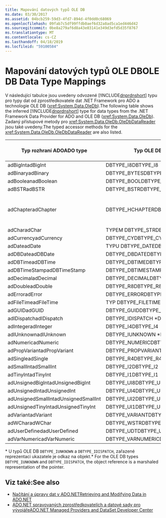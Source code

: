 ```yaml
---
title: Mapování datových typů OLE DB
ms.date: 03/30/2017
ms.assetid: 04bcb259-59d3-4fd7-894d-4f0dd0c68069
ms.openlocfilehash: 09fab7c5df99ffdb0aef6d32a8ad5ca1ed446d42
ms.sourcegitcommit: 0be8a279af6d8a43e03141e349d3efd5d35f8767
ms.translationtype: MT
ms.contentlocale: cs-CZ
ms.lasthandoff: 04/18/2019
ms.locfileid: "59100584"
---
```

# <a name="ole-db-data-type-mappings"></a><span data-ttu-id="a9d1c-102">Mapování datových typů OLE DB</span><span class="sxs-lookup"><span data-stu-id="a9d1c-102">OLE DB Data Type Mappings</span></span>
<span data-ttu-id="a9d1c-103">V následující tabulce jsou uvedeny odvozené [!INCLUDE[dnprdnshort](../../../../includes/dnprdnshort-md.md)] typu pro typy dat od zprostředkovatele dat .NET Framework pro ADO a technologie OLE DB (<xref:System.Data.OleDb>).</span><span class="sxs-lookup"><span data-stu-id="a9d1c-103">The following table shows the inferred [!INCLUDE[dnprdnshort](../../../../includes/dnprdnshort-md.md)] type for data types from the .NET Framework Data Provider for ADO and OLE DB (<xref:System.Data.OleDb>).</span></span> <span data-ttu-id="a9d1c-104">Zadaný přístupové metody pro <xref:System.Data.OleDb.OleDbDataReader> jsou také uvedeny.</span><span class="sxs-lookup"><span data-stu-id="a9d1c-104">The typed accessor methods for the <xref:System.Data.OleDb.OleDbDataReader> are also listed.</span></span>  
  
|<span data-ttu-id="a9d1c-105">Typ rozhraní ADO</span><span class="sxs-lookup"><span data-stu-id="a9d1c-105">ADO type</span></span>|<span data-ttu-id="a9d1c-106">Typ OLE DB</span><span class="sxs-lookup"><span data-stu-id="a9d1c-106">OLE DB type</span></span>|[!INCLUDE[dnprdnshort](../../../../includes/dnprdnshort-md.md)] <span data-ttu-id="a9d1c-107">Typ</span><span class="sxs-lookup"><span data-stu-id="a9d1c-107">type</span></span>|[!INCLUDE[dnprdnshort](../../../../includes/dnprdnshort-md.md)] <span data-ttu-id="a9d1c-108">Zadaný přístupový objekt</span><span class="sxs-lookup"><span data-stu-id="a9d1c-108">typed accessor</span></span>|  
|--------------|-----------------|----------------------------------------------------------------------|--------------------------------------------------------------------------------|  
|<span data-ttu-id="a9d1c-109">adBigInt</span><span class="sxs-lookup"><span data-stu-id="a9d1c-109">adBigInt</span></span>|<span data-ttu-id="a9d1c-110">DBTYPE_I8</span><span class="sxs-lookup"><span data-stu-id="a9d1c-110">DBTYPE_I8</span></span>|<span data-ttu-id="a9d1c-111">Int64</span><span class="sxs-lookup"><span data-stu-id="a9d1c-111">Int64</span></span>|<span data-ttu-id="a9d1c-112">GetInt64()</span><span class="sxs-lookup"><span data-stu-id="a9d1c-112">GetInt64()</span></span>|  
|<span data-ttu-id="a9d1c-113">adBinary</span><span class="sxs-lookup"><span data-stu-id="a9d1c-113">adBinary</span></span>|<span data-ttu-id="a9d1c-114">DBTYPE_BYTES</span><span class="sxs-lookup"><span data-stu-id="a9d1c-114">DBTYPE_BYTES</span></span>|<span data-ttu-id="a9d1c-115">Byte[]</span><span class="sxs-lookup"><span data-stu-id="a9d1c-115">Byte[]</span></span>|<span data-ttu-id="a9d1c-116">GetBytes()</span><span class="sxs-lookup"><span data-stu-id="a9d1c-116">GetBytes()</span></span>|  
|<span data-ttu-id="a9d1c-117">adBoolean</span><span class="sxs-lookup"><span data-stu-id="a9d1c-117">adBoolean</span></span>|<span data-ttu-id="a9d1c-118">DBTYPE_BOOL</span><span class="sxs-lookup"><span data-stu-id="a9d1c-118">DBTYPE_BOOL</span></span>|<span data-ttu-id="a9d1c-119">Boolean</span><span class="sxs-lookup"><span data-stu-id="a9d1c-119">Boolean</span></span>|<span data-ttu-id="a9d1c-120">GetBoolean()</span><span class="sxs-lookup"><span data-stu-id="a9d1c-120">GetBoolean()</span></span>|  
|<span data-ttu-id="a9d1c-121">adBSTR</span><span class="sxs-lookup"><span data-stu-id="a9d1c-121">adBSTR</span></span>|<span data-ttu-id="a9d1c-122">DBTYPE_BSTR</span><span class="sxs-lookup"><span data-stu-id="a9d1c-122">DBTYPE_BSTR</span></span>|<span data-ttu-id="a9d1c-123">String</span><span class="sxs-lookup"><span data-stu-id="a9d1c-123">String</span></span>|<span data-ttu-id="a9d1c-124">GetString()</span><span class="sxs-lookup"><span data-stu-id="a9d1c-124">GetString()</span></span>|  
|<span data-ttu-id="a9d1c-125">adChapter</span><span class="sxs-lookup"><span data-stu-id="a9d1c-125">adChapter</span></span>|<span data-ttu-id="a9d1c-126">DBTYPE_HCHAPTER</span><span class="sxs-lookup"><span data-stu-id="a9d1c-126">DBTYPE_HCHAPTER</span></span>|<span data-ttu-id="a9d1c-127">Podporují `DataReader`.</span><span class="sxs-lookup"><span data-stu-id="a9d1c-127">Supported through the `DataReader`.</span></span> <span data-ttu-id="a9d1c-128">Zobrazit [načítání dat pomocí čtečky dat](../../../../docs/framework/data/adonet/retrieving-data-using-a-datareader.md).</span><span class="sxs-lookup"><span data-stu-id="a9d1c-128">See [Retrieving Data Using a DataReader](../../../../docs/framework/data/adonet/retrieving-data-using-a-datareader.md).</span></span>|<span data-ttu-id="a9d1c-129">GetValue()</span><span class="sxs-lookup"><span data-stu-id="a9d1c-129">GetValue()</span></span>|  
|<span data-ttu-id="a9d1c-130">adChar</span><span class="sxs-lookup"><span data-stu-id="a9d1c-130">adChar</span></span>|<span data-ttu-id="a9d1c-131">TYPEM DBTYPE_STR</span><span class="sxs-lookup"><span data-stu-id="a9d1c-131">DBTYPE_STR</span></span>|<span data-ttu-id="a9d1c-132">String</span><span class="sxs-lookup"><span data-stu-id="a9d1c-132">String</span></span>|<span data-ttu-id="a9d1c-133">GetString()</span><span class="sxs-lookup"><span data-stu-id="a9d1c-133">GetString()</span></span>|  
|<span data-ttu-id="a9d1c-134">adCurrency</span><span class="sxs-lookup"><span data-stu-id="a9d1c-134">adCurrency</span></span>|<span data-ttu-id="a9d1c-135">DBTYPE_CY</span><span class="sxs-lookup"><span data-stu-id="a9d1c-135">DBTYPE_CY</span></span>|<span data-ttu-id="a9d1c-136">Desetinné číslo</span><span class="sxs-lookup"><span data-stu-id="a9d1c-136">Decimal</span></span>|<span data-ttu-id="a9d1c-137">GetDecimal()</span><span class="sxs-lookup"><span data-stu-id="a9d1c-137">GetDecimal()</span></span>|  
|<span data-ttu-id="a9d1c-138">adDate</span><span class="sxs-lookup"><span data-stu-id="a9d1c-138">adDate</span></span>|<span data-ttu-id="a9d1c-139">TYPU DBTYPE_DATE</span><span class="sxs-lookup"><span data-stu-id="a9d1c-139">DBTYPE_DATE</span></span>|<span data-ttu-id="a9d1c-140">DateTime</span><span class="sxs-lookup"><span data-stu-id="a9d1c-140">DateTime</span></span>|<span data-ttu-id="a9d1c-141">GetDateTime()</span><span class="sxs-lookup"><span data-stu-id="a9d1c-141">GetDateTime()</span></span>|  
|<span data-ttu-id="a9d1c-142">adDBDate</span><span class="sxs-lookup"><span data-stu-id="a9d1c-142">adDBDate</span></span>|<span data-ttu-id="a9d1c-143">DBTYPE_DBDATE</span><span class="sxs-lookup"><span data-stu-id="a9d1c-143">DBTYPE_DBDATE</span></span>|<span data-ttu-id="a9d1c-144">DateTime</span><span class="sxs-lookup"><span data-stu-id="a9d1c-144">DateTime</span></span>|<span data-ttu-id="a9d1c-145">GetDateTime()</span><span class="sxs-lookup"><span data-stu-id="a9d1c-145">GetDateTime()</span></span>|  
|<span data-ttu-id="a9d1c-146">adDBTime</span><span class="sxs-lookup"><span data-stu-id="a9d1c-146">adDBTime</span></span>|<span data-ttu-id="a9d1c-147">DBTYPE_DBTIME</span><span class="sxs-lookup"><span data-stu-id="a9d1c-147">DBTYPE_DBTIME</span></span>|<span data-ttu-id="a9d1c-148">DateTime</span><span class="sxs-lookup"><span data-stu-id="a9d1c-148">DateTime</span></span>|<span data-ttu-id="a9d1c-149">GetDateTime()</span><span class="sxs-lookup"><span data-stu-id="a9d1c-149">GetDateTime()</span></span>|  
|<span data-ttu-id="a9d1c-150">adDBTimeStamp</span><span class="sxs-lookup"><span data-stu-id="a9d1c-150">adDBTimeStamp</span></span>|<span data-ttu-id="a9d1c-151">DBTYPE_DBTIMESTAMP</span><span class="sxs-lookup"><span data-stu-id="a9d1c-151">DBTYPE_DBTIMESTAMP</span></span>|<span data-ttu-id="a9d1c-152">DateTime</span><span class="sxs-lookup"><span data-stu-id="a9d1c-152">DateTime</span></span>|<span data-ttu-id="a9d1c-153">GetDateTime()</span><span class="sxs-lookup"><span data-stu-id="a9d1c-153">GetDateTime()</span></span>|  
|<span data-ttu-id="a9d1c-154">adDecimal</span><span class="sxs-lookup"><span data-stu-id="a9d1c-154">adDecimal</span></span>|<span data-ttu-id="a9d1c-155">DBTYPE_DECIMAL</span><span class="sxs-lookup"><span data-stu-id="a9d1c-155">DBTYPE_DECIMAL</span></span>|<span data-ttu-id="a9d1c-156">Desetinné číslo</span><span class="sxs-lookup"><span data-stu-id="a9d1c-156">Decimal</span></span>|<span data-ttu-id="a9d1c-157">GetDecimal()</span><span class="sxs-lookup"><span data-stu-id="a9d1c-157">GetDecimal()</span></span>|  
|<span data-ttu-id="a9d1c-158">adDouble</span><span class="sxs-lookup"><span data-stu-id="a9d1c-158">adDouble</span></span>|<span data-ttu-id="a9d1c-159">DBTYPE_R8</span><span class="sxs-lookup"><span data-stu-id="a9d1c-159">DBTYPE_R8</span></span>|<span data-ttu-id="a9d1c-160">Double</span><span class="sxs-lookup"><span data-stu-id="a9d1c-160">Double</span></span>|<span data-ttu-id="a9d1c-161">GetDouble()</span><span class="sxs-lookup"><span data-stu-id="a9d1c-161">GetDouble()</span></span>|  
|<span data-ttu-id="a9d1c-162">adError</span><span class="sxs-lookup"><span data-stu-id="a9d1c-162">adError</span></span>|<span data-ttu-id="a9d1c-163">DBTYPE_ERROR</span><span class="sxs-lookup"><span data-stu-id="a9d1c-163">DBTYPE_ERROR</span></span>|<span data-ttu-id="a9d1c-164">ExternalException</span><span class="sxs-lookup"><span data-stu-id="a9d1c-164">ExternalException</span></span>|<span data-ttu-id="a9d1c-165">GetValue()</span><span class="sxs-lookup"><span data-stu-id="a9d1c-165">GetValue()</span></span>|  
|<span data-ttu-id="a9d1c-166">adFileTime</span><span class="sxs-lookup"><span data-stu-id="a9d1c-166">adFileTime</span></span>|<span data-ttu-id="a9d1c-167">TYP DBTYPE_FILETIME</span><span class="sxs-lookup"><span data-stu-id="a9d1c-167">DBTYPE_FILETIME</span></span>|<span data-ttu-id="a9d1c-168">DateTime</span><span class="sxs-lookup"><span data-stu-id="a9d1c-168">DateTime</span></span>|<span data-ttu-id="a9d1c-169">GetDateTime()</span><span class="sxs-lookup"><span data-stu-id="a9d1c-169">GetDateTime()</span></span>|  
|<span data-ttu-id="a9d1c-170">adGUID</span><span class="sxs-lookup"><span data-stu-id="a9d1c-170">adGUID</span></span>|<span data-ttu-id="a9d1c-171">DBTYPE_GUID</span><span class="sxs-lookup"><span data-stu-id="a9d1c-171">DBTYPE_GUID</span></span>|<span data-ttu-id="a9d1c-172">Guid</span><span class="sxs-lookup"><span data-stu-id="a9d1c-172">Guid</span></span>|<span data-ttu-id="a9d1c-173">GetGuid()</span><span class="sxs-lookup"><span data-stu-id="a9d1c-173">GetGuid()</span></span>|  
|<span data-ttu-id="a9d1c-174">adIDispatch</span><span class="sxs-lookup"><span data-stu-id="a9d1c-174">adIDispatch</span></span>|<span data-ttu-id="a9d1c-175">DBTYPE_IDISPATCH \*</span><span class="sxs-lookup"><span data-stu-id="a9d1c-175">DBTYPE_IDISPATCH \*</span></span>|<span data-ttu-id="a9d1c-176">Objekt</span><span class="sxs-lookup"><span data-stu-id="a9d1c-176">Object</span></span>|<span data-ttu-id="a9d1c-177">GetValue()</span><span class="sxs-lookup"><span data-stu-id="a9d1c-177">GetValue()</span></span>|  
|<span data-ttu-id="a9d1c-178">adInteger</span><span class="sxs-lookup"><span data-stu-id="a9d1c-178">adInteger</span></span>|<span data-ttu-id="a9d1c-179">DBTYPE_I4</span><span class="sxs-lookup"><span data-stu-id="a9d1c-179">DBTYPE_I4</span></span>|<span data-ttu-id="a9d1c-180">Int32</span><span class="sxs-lookup"><span data-stu-id="a9d1c-180">Int32</span></span>|<span data-ttu-id="a9d1c-181">GetInt32()</span><span class="sxs-lookup"><span data-stu-id="a9d1c-181">GetInt32()</span></span>|  
|<span data-ttu-id="a9d1c-182">adIUnknown</span><span class="sxs-lookup"><span data-stu-id="a9d1c-182">adIUnknown</span></span>|<span data-ttu-id="a9d1c-183">DBTYPE_IUNKNOWN \*</span><span class="sxs-lookup"><span data-stu-id="a9d1c-183">DBTYPE_IUNKNOWN \*</span></span>|<span data-ttu-id="a9d1c-184">Objekt</span><span class="sxs-lookup"><span data-stu-id="a9d1c-184">Object</span></span>|<span data-ttu-id="a9d1c-185">GetValue()</span><span class="sxs-lookup"><span data-stu-id="a9d1c-185">GetValue()</span></span>|  
|<span data-ttu-id="a9d1c-186">adNumeric</span><span class="sxs-lookup"><span data-stu-id="a9d1c-186">adNumeric</span></span>|<span data-ttu-id="a9d1c-187">DBTYPE_NUMERIC</span><span class="sxs-lookup"><span data-stu-id="a9d1c-187">DBTYPE_NUMERIC</span></span>|<span data-ttu-id="a9d1c-188">Desetinné číslo</span><span class="sxs-lookup"><span data-stu-id="a9d1c-188">Decimal</span></span>|<span data-ttu-id="a9d1c-189">GetDecimal()</span><span class="sxs-lookup"><span data-stu-id="a9d1c-189">GetDecimal()</span></span>|  
|<span data-ttu-id="a9d1c-190">adPropVariant</span><span class="sxs-lookup"><span data-stu-id="a9d1c-190">adPropVariant</span></span>|<span data-ttu-id="a9d1c-191">DBTYPE_PROPVARIANT</span><span class="sxs-lookup"><span data-stu-id="a9d1c-191">DBTYPE_PROPVARIANT</span></span>|<span data-ttu-id="a9d1c-192">Objekt</span><span class="sxs-lookup"><span data-stu-id="a9d1c-192">Object</span></span>|<span data-ttu-id="a9d1c-193">GetValue()</span><span class="sxs-lookup"><span data-stu-id="a9d1c-193">GetValue()</span></span>|  
|<span data-ttu-id="a9d1c-194">adSingle</span><span class="sxs-lookup"><span data-stu-id="a9d1c-194">adSingle</span></span>|<span data-ttu-id="a9d1c-195">DBTYPE_R4</span><span class="sxs-lookup"><span data-stu-id="a9d1c-195">DBTYPE_R4</span></span>|<span data-ttu-id="a9d1c-196">Single</span><span class="sxs-lookup"><span data-stu-id="a9d1c-196">Single</span></span>|<span data-ttu-id="a9d1c-197">GetFloat()</span><span class="sxs-lookup"><span data-stu-id="a9d1c-197">GetFloat()</span></span>|  
|<span data-ttu-id="a9d1c-198">adSmallInt</span><span class="sxs-lookup"><span data-stu-id="a9d1c-198">adSmallInt</span></span>|<span data-ttu-id="a9d1c-199">DBTYPE_I2</span><span class="sxs-lookup"><span data-stu-id="a9d1c-199">DBTYPE_I2</span></span>|<span data-ttu-id="a9d1c-200">Int16</span><span class="sxs-lookup"><span data-stu-id="a9d1c-200">Int16</span></span>|<span data-ttu-id="a9d1c-201">GetInt16()</span><span class="sxs-lookup"><span data-stu-id="a9d1c-201">GetInt16()</span></span>|  
|<span data-ttu-id="a9d1c-202">adTinyInt</span><span class="sxs-lookup"><span data-stu-id="a9d1c-202">adTinyInt</span></span>|<span data-ttu-id="a9d1c-203">DBTYPE_I1</span><span class="sxs-lookup"><span data-stu-id="a9d1c-203">DBTYPE_I1</span></span>|<span data-ttu-id="a9d1c-204">Byte</span><span class="sxs-lookup"><span data-stu-id="a9d1c-204">Byte</span></span>|<span data-ttu-id="a9d1c-205">GetByte()</span><span class="sxs-lookup"><span data-stu-id="a9d1c-205">GetByte()</span></span>|  
|<span data-ttu-id="a9d1c-206">adUnsignedBigInt</span><span class="sxs-lookup"><span data-stu-id="a9d1c-206">adUnsignedBigInt</span></span>|<span data-ttu-id="a9d1c-207">DBTYPE_UI8</span><span class="sxs-lookup"><span data-stu-id="a9d1c-207">DBTYPE_UI8</span></span>|<span data-ttu-id="a9d1c-208">UInt64</span><span class="sxs-lookup"><span data-stu-id="a9d1c-208">UInt64</span></span>|<span data-ttu-id="a9d1c-209">GetValue()</span><span class="sxs-lookup"><span data-stu-id="a9d1c-209">GetValue()</span></span>|  
|<span data-ttu-id="a9d1c-210">adUnsignedInt</span><span class="sxs-lookup"><span data-stu-id="a9d1c-210">adUnsignedInt</span></span>|<span data-ttu-id="a9d1c-211">DBTYPE_UI4</span><span class="sxs-lookup"><span data-stu-id="a9d1c-211">DBTYPE_UI4</span></span>|<span data-ttu-id="a9d1c-212">UInt32</span><span class="sxs-lookup"><span data-stu-id="a9d1c-212">UInt32</span></span>|<span data-ttu-id="a9d1c-213">GetValue()</span><span class="sxs-lookup"><span data-stu-id="a9d1c-213">GetValue()</span></span>|  
|<span data-ttu-id="a9d1c-214">adUnsignedSmallInt</span><span class="sxs-lookup"><span data-stu-id="a9d1c-214">adUnsignedSmallInt</span></span>|<span data-ttu-id="a9d1c-215">DBTYPE_UI2</span><span class="sxs-lookup"><span data-stu-id="a9d1c-215">DBTYPE_UI2</span></span>|<span data-ttu-id="a9d1c-216">UInt16</span><span class="sxs-lookup"><span data-stu-id="a9d1c-216">UInt16</span></span>|<span data-ttu-id="a9d1c-217">GetValue()</span><span class="sxs-lookup"><span data-stu-id="a9d1c-217">GetValue()</span></span>|  
|<span data-ttu-id="a9d1c-218">adUnsignedTinyInt</span><span class="sxs-lookup"><span data-stu-id="a9d1c-218">adUnsignedTinyInt</span></span>|<span data-ttu-id="a9d1c-219">DBTYPE_UI1</span><span class="sxs-lookup"><span data-stu-id="a9d1c-219">DBTYPE_UI1</span></span>|<span data-ttu-id="a9d1c-220">Byte</span><span class="sxs-lookup"><span data-stu-id="a9d1c-220">Byte</span></span>|<span data-ttu-id="a9d1c-221">GetByte()</span><span class="sxs-lookup"><span data-stu-id="a9d1c-221">GetByte()</span></span>|  
|<span data-ttu-id="a9d1c-222">adVariant</span><span class="sxs-lookup"><span data-stu-id="a9d1c-222">adVariant</span></span>|<span data-ttu-id="a9d1c-223">DBTYPE_VARIANT</span><span class="sxs-lookup"><span data-stu-id="a9d1c-223">DBTYPE_VARIANT</span></span>|<span data-ttu-id="a9d1c-224">Objekt</span><span class="sxs-lookup"><span data-stu-id="a9d1c-224">Object</span></span>|<span data-ttu-id="a9d1c-225">GetValue()</span><span class="sxs-lookup"><span data-stu-id="a9d1c-225">GetValue()</span></span>|  
|<span data-ttu-id="a9d1c-226">adWChar</span><span class="sxs-lookup"><span data-stu-id="a9d1c-226">adWChar</span></span>|<span data-ttu-id="a9d1c-227">DBTYPE_WSTR</span><span class="sxs-lookup"><span data-stu-id="a9d1c-227">DBTYPE_WSTR</span></span>|<span data-ttu-id="a9d1c-228">String</span><span class="sxs-lookup"><span data-stu-id="a9d1c-228">String</span></span>|<span data-ttu-id="a9d1c-229">GetString()</span><span class="sxs-lookup"><span data-stu-id="a9d1c-229">GetString()</span></span>|  
|<span data-ttu-id="a9d1c-230">adUserDefined</span><span class="sxs-lookup"><span data-stu-id="a9d1c-230">adUserDefined</span></span>|<span data-ttu-id="a9d1c-231">DBTYPE_UDT</span><span class="sxs-lookup"><span data-stu-id="a9d1c-231">DBTYPE_UDT</span></span>|<span data-ttu-id="a9d1c-232">Nepodporuje se</span><span class="sxs-lookup"><span data-stu-id="a9d1c-232">not supported</span></span>||  
|<span data-ttu-id="a9d1c-233">adVarNumeric</span><span class="sxs-lookup"><span data-stu-id="a9d1c-233">adVarNumeric</span></span>|<span data-ttu-id="a9d1c-234">DBTYPE_VARNUMERIC</span><span class="sxs-lookup"><span data-stu-id="a9d1c-234">DBTYPE_VARNUMERIC</span></span>|<span data-ttu-id="a9d1c-235">Nepodporuje se</span><span class="sxs-lookup"><span data-stu-id="a9d1c-235">not supported</span></span>||  
  
 <span data-ttu-id="a9d1c-236">\* U typů OLE DB `DBTYPE_IUNKNOWN` a `DBTYPE_IDISPATCH`, zařazené reprezentaci ukazatele je odkaz na objekt.</span><span class="sxs-lookup"><span data-stu-id="a9d1c-236">\* For the OLE DB types `DBTYPE_IUNKNOWN` and `DBTYPE_IDISPATCH`, the object reference is a marshaled representation of the pointer.</span></span>  
  
## <a name="see-also"></a><span data-ttu-id="a9d1c-237">Viz také:</span><span class="sxs-lookup"><span data-stu-id="a9d1c-237">See also</span></span>

- [<span data-ttu-id="a9d1c-238">Načítání a úpravy dat v ADO.NET</span><span class="sxs-lookup"><span data-stu-id="a9d1c-238">Retrieving and Modifying Data in ADO.NET</span></span>](../../../../docs/framework/data/adonet/retrieving-and-modifying-data.md)
- [<span data-ttu-id="a9d1c-239">ADO.NET spravovaných zprostředkovatelích a datové sady pro vývojáře</span><span class="sxs-lookup"><span data-stu-id="a9d1c-239">ADO.NET Managed Providers and DataSet Developer Center</span></span>](https://go.microsoft.com/fwlink/?LinkId=217917)
